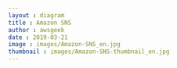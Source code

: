 ```yaml
---
layout : diagram
title : Amazon SNS
author : awsgeek
date : 2019-03-21
image : images/Amazon-SNS_en.jpg
thumbnail : images/Amazon-SNS-thumbnail_en.jpg
---
```


